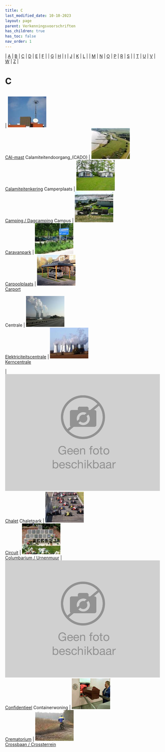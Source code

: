 ```yaml
---
title: C
last_modified_date: 10-10-2023
layout: page
parent: Verkenningsvoorschriften
has_children: true
has_toc: false
nav_order: 1
---
```


| [A](../A/A.html) | [B](../B/B.html) | [C](../C/C.html) | [D](../D/D.html) | [E](../E/E.html) | [F](../F/F.html) |
| [G](../G/G.html) | [H](../H/H.html) | [I](../I/I.html) | [J](../J/J.html) | [K](../K/K.html) | [L](../L/L.html) |
| [M](../M/M.html) | [N](../N/N.html) | [O](../O/O.html) | [P](../P/P.html) | [R](../R/R.html) | [S](../S/S.html) |
| [T](../T/T.html) | [U](../U/U.html) | [V](../V/V.html) | [W](../W/W.html) | [Z](../Z/Z.html) |

C
=

|     |     |     |     |     |
| --- | --- | --- | --- | --- |

| [![](../Z/Zendmast/vv_0338_125x100.jpg)](CAI-mast/CAI-mast.html)<br>[CAI-mast](CAI-mast/CAI-mast.html)
Calamiteitendoorgang_(CADO)
| [![](Calamiteitenkering/calamiteiten-kering_125x100.jpg)](Calamiteitenkering/Calamiteitenkering.html)<br>[Calamiteitenkering](Calamiteitenkering/Calamiteitenkering.html)
Camperplaats
| [![](Camping_Dagcamping/Camping_1_125x100.jpg)](Camping_Dagcamping/Camping_Dagcamping.html)<br>[Camping / Dagcamping](Camping_Dagcamping/Camping_Dagcamping.html)
Campus
| [![](Caravanpark/vv_0554_125x100.jpg)](Caravanpark/Caravanpark.html)<br>[Caravanpark](Caravanpark/Caravanpark.html)
| [![](Carpoolplaats/vv_0686_125x100.jpg)](Carpoolplaats/Carpoolplaats.html)<br>[Carpoolplaats](Carpoolplaats/Carpoolplaats.html)
| [![](Carport/carport_125x100.bmp)](Carport/Carport.html)<br>[Carport](Carport/Carport.html)

Centrale
| [![](../E/Elektriciteitscentrale/vv_0317_125x100.jpg)](../E/Elektriciteitscentrale/Elektriciteitscentrale.html)<br>[Elektriciteitscentrale](../E/Elektriciteitscentrale/Elektriciteitscentrale.html)
| [![](../K/Kerncentrale/kerncentrale_125x100.jpg)](../K/Kerncentrale/Kerncentrale.html)<br>[Kerncentrale](../K/Kerncentrale/Kerncentrale.html)


| [![](../../images/foto-niet-beschikbaar.jpg)](Chalet/Chalet.html)<br>[Chalet](Chalet/Chalet.html)
Chaletpark
| [![](Circuit/circuit_125x100.jpg)](Circuit/Circuit.html)<br>[Circuit](Circuit/Circuit.html)
| [![](Columbarium/Columbarium_125x100.jpg)](../U/Urnenmuur/Urnenmuur.html)<br>[Columbarium / Urnenmuur](../U/Urnenmuur/Urnenmuur.html)
| [![](../../images/foto-niet-beschikbaar.jpg)](Confidentieel/Confidentieel.html)<br>[Confidentieel](Confidentieel/Confidentieel.html)
Containerwoning
| [![](Crematorium/crematorium_125x100.bmp)](Crematorium/Crematorium.html)<br>[Crematorium](Crematorium/Crematorium.html)
| [![](Crossbaan_-terrein/vv_0035_125x100.jpg)](Crossbaan_-terrein/Crossbaan_-terrein.html)<br>[Crossbaan / Crossterrein](Crossbaan_-terrein/Crossbaan_-terrein.html)
